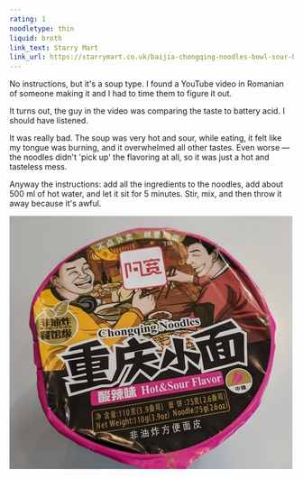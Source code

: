 ```yaml
---
rating: 1
noodletype: thin
liquid: broth
link_text: Starry Mart
link_url: https://starrymart.co.uk/baijia-chongqing-noodles-bowl-sour-hot.html
---
```


No instructions, but it's a soup type.  I found a YouTube video in Romanian of someone making it and I had to time them to figure it out.   

It turns out, the guy in the video was comparing the taste to battery acid. I should have listened.  

It was really bad.  The soup was very hot and sour, while eating, it felt like my tongue was burning, and it overwhelmed all other tastes.  Even worse — the noodles didn't 'pick up' the flavoring at all, so it was just a hot and tasteless mess.

Anyway the instructions: add all the ingredients to the noodles, add about 500 ml of hot water, and let it sit for 5 minutes. Stir, mix, and then throw it away because it's awful.  

![BaiJia A-Kuan Chong Qing Noodle Sour and Hot Flavour Bowl](images/003.jpg)